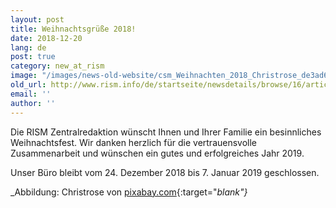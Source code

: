 ```yaml
---
layout: post
title: Weihnachtsgrüße 2018!
date: 2018-12-20
lang: de
post: true
category: new_at_rism
image: "/images/news-old-website/csm_Weihnachten_2018_Christrose_de3ad64308.jpg"
old_url: http://www.rism.info/de/startseite/newsdetails/browse/16/article/64/happy-holidays-2018.html
email: ''
author: ''
---
```


Die RISM Zentralredaktion wünscht Ihnen und Ihrer Familie ein besinnliches Weihnachtsfest. Wir danken herzlich für die vertrauensvolle Zusammenarbeit und wünschen ein gutes und erfolgreiches Jahr 2019.

Unser Büro bleibt vom 24. Dezember 2018 bis 7. Januar 2019 geschlossen.

_Abbildung: Christrose von [pixabay.com](https://pixabay.com/de/photos/christrose-weihnachten-wei%C3%9F-natur-1212674/){:target="_blank"}_

